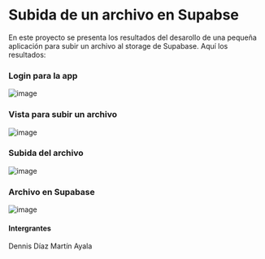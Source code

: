 
# Subida de un archivo en Supabse

En este proyecto se presenta los resultados del desarollo de una pequeña aplicación para subir un archivo al storage de Supabase. Aquí los resultados:

### Login para la app

![image](https://github.com/user-attachments/assets/d024b435-afd5-4b64-86f1-d83285fe8ec9)

### Vista para subir un archivo

![image](https://github.com/user-attachments/assets/add27054-0d8f-4892-909a-c5a19165bc74)

### Subida del archivo

![image](https://github.com/user-attachments/assets/2bd13483-e37c-40b3-8ec9-c738b4fddfc5)

### Archivo en Supabase

![image](https://github.com/user-attachments/assets/d43e74aa-635e-4f8a-bc89-44e415d20667)


#### Intergrantes

Dennis Díaz
Martín Ayala
